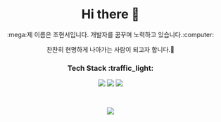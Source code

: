<h1 align="center">Hi there 👋</h1>

<p align="center">:mega:제 이름은 조현서입니다. 개발자를 꿈꾸며 노력하고 있습니다.:computer:</p>
<p align="center">찬찬히 현명하게 나아가는 사람이 되고자 합니다.🐾</p>

<h3 align="center">Tech Stack :traffic_light:</h3>
<p align="center"><img src="https://img.shields.io/badge/java-%23007396.svg?&style=for-the-badge&logo=java&logoColor=white" />	<img src="https://img.shields.io/badge/spring-%236DB33F.svg?&style=for-the-badge&logo=spring&logoColor=white" />	<img src="https://img.shields.io/badge/mysql-%234479A1.svg?&style=for-the-badge&logo=mysql&logoColor=white" /></p>

<br>
<p align="center"> 
  <img src="https://github-readme-stats.vercel.app/api?username=runicJ&theme=vue&show_icons=true"/></a>
</p>
